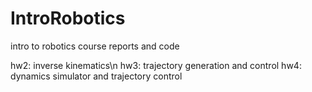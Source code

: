 # IntroRobotics
intro to robotics course reports and code

hw2: inverse kinematics\n
hw3: trajectory generation and control
hw4: dynamics simulator and trajectory control
